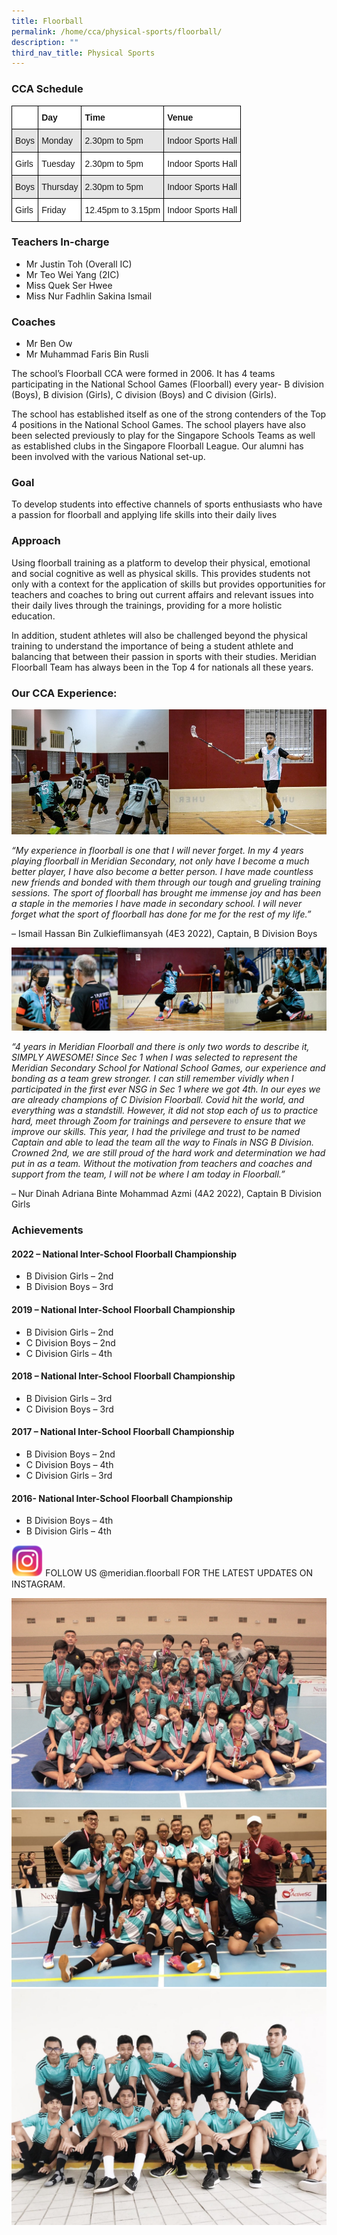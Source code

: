 ```yaml
---
title: Floorball
permalink: /home/cca/physical-sports/floorball/
description: ""
third_nav_title: Physical Sports
---
```

### CCA Schedule

<style type="text/css">
.tg  {border-collapse:collapse;border-spacing:0;}
.tg td{border-color:black;border-style:solid;border-width:1px;font-family:Arial, sans-serif;font-size:14px;
  overflow:hidden;padding:10px 5px;word-break:normal;}
.tg th{border-color:black;border-style:solid;border-width:1px;font-family:Arial, sans-serif;font-size:14px;
  font-weight:normal;overflow:hidden;padding:10px 5px;word-break:normal;}
.tg .tg-bsu7{background-color:#E6E6E6;text-align:left;vertical-align:middle}
.tg .tg-zr06{background-color:#FFF;text-align:left;vertical-align:middle}
.tg .tg-dgl5{background-color:#FFF;font-weight:bold;text-align:left;vertical-align:top}
</style>
<table class="tg">
<thead>
  <tr>
    <th class="tg-zr06"> </th>
    <th class="tg-dgl5"><span style="font-weight:bold">Day</span></th>
    <th class="tg-dgl5"><span style="font-weight:bold">Time</span></th>
    <th class="tg-dgl5"><span style="font-weight:bold">Venue</span></th>
  </tr>
</thead>
<tbody>
  <tr>
    <td class="tg-bsu7">Boys</td>
    <td class="tg-bsu7">Monday</td>
    <td class="tg-bsu7">2.30pm to 5pm</td>
    <td class="tg-bsu7">Indoor Sports Hall</td>
  </tr>
  <tr>
    <td class="tg-zr06">Girls</td>
    <td class="tg-zr06">Tuesday</td>
    <td class="tg-zr06">2.30pm to 5pm</td>
    <td class="tg-zr06">Indoor Sports Hall</td>
  </tr>
  <tr>
    <td class="tg-bsu7">Boys</td>
    <td class="tg-bsu7">Thursday</td>
    <td class="tg-bsu7">2.30pm to 5pm</td>
    <td class="tg-bsu7">Indoor Sports Hall</td>
  </tr>
  <tr>
    <td class="tg-zr06">Girls</td>
    <td class="tg-zr06">Friday</td>
    <td class="tg-zr06">12.45pm to 3.15pm</td>
    <td class="tg-zr06">Indoor Sports Hall</td>
  </tr>
</tbody>
</table>

### Teachers In-charge

*   Mr Justin Toh (Overall IC)
*   Mr Teo Wei Yang (2IC)
*   Miss Quek Ser Hwee
*   Miss Nur Fadhlin Sakina Ismail

### Coaches

*   Mr Ben Ow
*   Mr Muhammad Faris Bin Rusli

The school’s Floorball CCA were formed in 2006. It has 4 teams participating in the National School Games (Floorball) every year- B division (Boys), B division (Girls), C division (Boys) and C division (Girls).

The school has established itself as one of the strong contenders of the Top 4 positions in the National School Games. The school players have also been selected previously to play for the Singapore Schools Teams as well as established clubs in the Singapore Floorball League. Our alumni has been involved with the various National set-up.

### **Goal**

To develop students into effective channels of sports enthusiasts who have a passion for floorball and applying life skills into their daily lives

### **Approach**

Using floorball training as a platform to develop their physical, emotional and social cognitive as well as physical skills. This provides students not only with a context for the application of skills but provides opportunities for teachers and coaches to bring out current affairs and relevant issues into their daily lives through the trainings, providing for a more holistic education.

In addition, student athletes will also be challenged beyond the physical training to understand the importance of being a student athlete and balancing that between their passion in sports with their studies. Meridian Floorball Team has always been in the Top 4 for nationals all these years.

### **Our CCA Experience:**

![](/images/Floorball-sem2-01-.jpg)

_“My experience in floorball is one that I will never forget. In my 4 years playing floorball in Meridian Secondary, not only have I become a much better player, I have also become a better person. I have made countless new friends and bonded with them through our tough and grueling training sessions. The sport of floorball has brought me immense joy and has been a staple in the memories I have made in secondary school. I will never forget what the sport of floorball has done for me for the rest of my life.”_

– Ismail Hassan Bin Zulkieflimansyah (4E3 2022), Captain, B Division Boys

![](/images/Floorball-sem2-02.jpg)

_“4 years in Meridian Floorball and there is only two words to describe it, SIMPLY AWESOME! Since Sec 1 when I was selected to represent the Meridian Secondary School for National School Games, our experience and bonding as a team grew stronger. I can still remember vividly when I participated in the first ever NSG in Sec 1 where we got 4th. In our eyes we are already champions of C Division Floorball. Covid hit the world, and everything was a standstill. However, it did not stop each of us to practice hard, meet through Zoom for trainings and persevere to ensure that we improve our skills. This year, I had the privilege and trust to be named Captain and able to lead the team all the way to Finals in NSG B Division. Crowned 2nd, we are still proud of the hard work and determination we had put in as a team. Without the motivation from teachers and coaches and support from the team, I will not be where I am today in Floorball.”_

– Nur Dinah Adriana Binte Mohammad Azmi (4A2 2022), Captain B Division Girls

### Achievements


#### **2022 – National Inter-School Floorball Championship**

*   B Division Girls – 2nd
*   B Division Boys – 3rd

#### **2019 – National Inter-School Floorball Championship**

*   B Division Girls – 2nd
*   C Division Boys – 2nd
*   C Division Girls – 4th

#### 2018 – National Inter-School Floorball Championship

*   B Division Girls – 3rd
*   C Division Boys – 3rd

#### **2017 – National Inter-School Floorball Championship**

*   B Division Boys – 2nd
*   C Division Boys – 4th
*   C Division Girls – 3rd

#### 2016- National Inter-School Floorball Championship

*   B Division Boys – 4th
*   B Division Girls – 4th

<img src="/images/instagram.png" 
     style="width:10%">
FOLLOW US @meridian.floorball FOR THE LATEST UPDATES ON INSTAGRAM.

![](/images/f1.jpg)
![](/images/f2.jpg)
![](/images/f3.jpg)